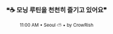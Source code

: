 <div align="center">

<br>

<h3>❝☕ 모닝 루틴을 천천히 즐기고 있어요❞</h3>

<sub>11:00 AM • Seoul ⛅ • by CrowRish</sub>

<br>

</div>